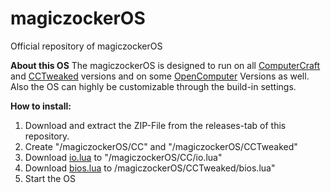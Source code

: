 # magiczockerOS
Official repository of magiczockerOS

**About this OS**
The magiczockerOS is designed to run on all [ComputerCraft](https://github.com/dan200/computercraft) and [CCTweaked](https://github.com/squiddev-cc/cc-tweaked) versions
and on some [OpenComputer](https://github.com/MightyPirates/OpenComputers) Versions as well.
Also the OS can highly be customizable through the build-in settings.

**How to install:**
1. Download and extract the ZIP-File from the releases-tab of this repository.
2. Create "/magiczockerOS/CC" and "/magiczockerOS/CCTweaked"
3. Download [io.lua](https://raw.githubusercontent.com/dan200/ComputerCraft/master/src/main/resources/assets/computercraft/lua/rom/apis/io.lua) to "/magiczockerOS/CC/io.lua"
4. Download [bios.lua](https://raw.githubusercontent.com/SquidDev-CC/CC-Tweaked/mc-1.15.x/src/main/resources/data/computercraft/lua/bios.lua) to /magiczockerOS/CCTweaked/bios.lua"
5. Start the OS
